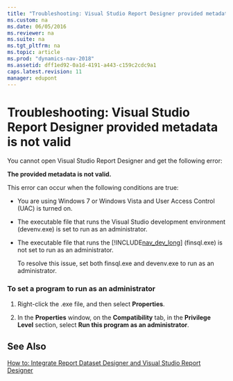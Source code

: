 ```yaml
---
title: "Troubleshooting: Visual Studio Report Designer provided metadata is not valid"
ms.custom: na
ms.date: 06/05/2016
ms.reviewer: na
ms.suite: na
ms.tgt_pltfrm: na
ms.topic: article
ms.prod: "dynamics-nav-2018"
ms.assetid: dff1ed92-0a1d-4191-a443-c159c2cdc9a1
caps.latest.revision: 11
manager: edupont
---
```

# Troubleshooting: Visual Studio Report Designer provided metadata is not valid
You cannot open Visual Studio Report Designer and get the following error:  
  
 **The provided metadata is not valid.**  
  
 This error can occur when the following conditions are true:  
  
- You are using Windows 7 or Windows Vista and User Access Control \(UAC\) is turned on.  
  
- The executable file that runs the Visual Studio development environment \(devenv.exe\) is set to run as an administrator.  
  
- The executable file that runs the [!INCLUDE[nav_dev_long](includes/nav_dev_long_md.md)] \(finsql.exe\) is not set to run as an administrator.  
  
  To resolve this issue, set both finsql.exe and devenv.exe to run as an administrator.  
  
### To set a program to run as an administrator  
  
1.  Right-click the .exe file, and then select **Properties**.  
  
2.  In the **Properties** window, on the **Compatibility** tab, in the **Privilege Level** section, select **Run this program as an administrator**.  
  
## See Also  
 [How to: Integrate Report Dataset Designer and Visual Studio Report Designer](How-to--Integrate-Report-Dataset-Designer-and-Visual-Studio-Report-Designer.md)